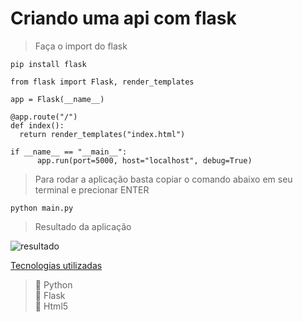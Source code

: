 # Criando uma api com flask

> Faça o import do flask

````
pip install flask
````
````
from flask import Flask, render_templates

app = Flask(__name__)

@app.route("/")
def index():
  return render_templates("index.html")
  
if __name__ == "__main__":
      app.run(port=5000, host="localhost", debug=True)
````
> Para rodar a aplicação basta copiar o comando abaixo em seu terminal e precionar ENTER
````
python main.py 
````
> Resultado da aplicação

![resultado](https://github.com/Jeferson-Js/Flask/assets/82729145/cda81b51-3d53-4fda-87c6-09e4ecb3b650)

[Tecnologias utilizadas](#tecnologias-utilizadas%color=green)
> 🔨 Python<br>
> 🔨 Flask<br>
> 🔨 Html5
